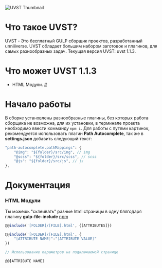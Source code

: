 ![UVST Thumbnail](https://unniv.info/uvst/thumbnail.png)
# Что такое UVST?
UVST - Это бесплатный GULP сборщик проектов, разработанный unniiiverse. UVST обладает большим набором заготовок и плагинов, для самых разнообразных задач. Текущая версия UVST: uvst 1.1.3. 

# Что может UVST 1.1.3
+ HTML Модули. [#](#html-модули)

# Начало работы
В сборке установлены разнообразные плагины, без которых работа сборщика не возможна, для их установки, в терминале проекта необходимо ввести комманду ```npm i```.
Для работы с путями картинок, рекомендуется использовать плагин **Path Autocomplete**, так же в **settings.json** добавить следующий текст:
```js
"path-autocomplete.pathMappings": {
    "@img": "${folder}/src/img", // img
    "@scss": "${folder}/src/scss", // scss
    "@js": "${folder}/src/js", // js
},
```

# Документация
### HTML Модули
Ты можешь "склеивать" разные html страницы в одну блягодаря плагину **gulp-file-include** [npm](https://www.npmjs.com/package/gulp-file-include)
```js
@@include('[FOLDER]/[FILE].html', {[ATTRIBUTES]})

@@include('[FOLDER]/[FILE].html', {
    "[ATTRIBUTE NAME]":"[ATTRIBUTE VALUE]"
})

// Использование параметров на подключаемой странице

@@[ATTRIBUTE NAME]
```